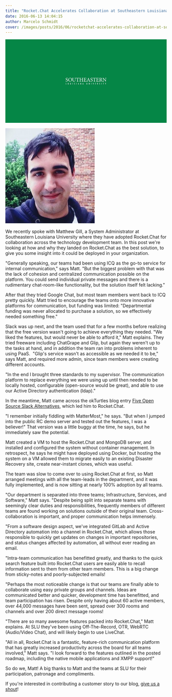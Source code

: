```yaml
---
title: "Rocket.Chat Accelerates Collaboration at Southeastern Louisiana University"
date: 2016-06-13 14:04:15
author: Marcelo Schmidt
cover: /images/posts/2016/06/rocketchat-accelerates-collaboration-at-southeastern-louisiana-university/SU.jpg
---
```


![SLU_logo.jpg](/images/posts/2016/06/rocketchat-accelerates-collaboration-at-southeastern-louisiana-university/image01.jpg?)

![](/images/posts/2016/06/rocketchat-accelerates-collaboration-at-southeastern-louisiana-university/image00.jpg?)

We recently spoke with Matthew Gill, a System Administrator at Southeastern Louisiana University where they have adopted Rocket.Chat for collaboration across the technology development team. In this post we're looking at how and why they landed on Rocket.Chat as the best solution, to give you some insight into it could be deployed in your organization.

"Generally speaking, our teams had been using ICQ as the go-to service for internal communication," says Matt. "But the biggest problem with that was the lack of cohesion and centralized communication possible on the platform. You could send individual private messages and there is a rudimentary chat-room-like functionality, but the solution itself felt lacking."

After that they tried Google Chat, but most team members went back to ICQ pretty quickly. Matt tried to encourage the teams onto more innovative platforms for communication, but funding was limited: "Departmental funding was never allocated to purchase a solution, so we effectively needed something free."

Slack was up next, and the team used that for a few months before realizing that the free version wasn't going to achieve everything they needed. "We liked the features, but would never be able to afford it," Matt explains. They tried freeware including ChatGrape and Glip, but again they weren't up to the tasks at hand, and in addition the team ran into problems inherent to using PaaS.  "Glip's service wasn't as accessible as we needed it to be," says Matt, and required more admin, since team members were creating different accounts.

"In the end I brought three standards to my supervisor. The communication platform to replace everything we were using up until then needed to be locally hosted, configurable (open-source would be great), and able to use our Active Directory authentication (ldap)."

In the meantime, Matt came across the okTurtles blog entry [Five Open Source Slack Alternatives](https://blog.okturtles.com/2015/11/five-open-source-slack-alternatives/), which led him to Rocket.Chat.

"I remember initially fiddling with MatterMost," he says. "But when I jumped into the public RC demo server and tested out the features, I was a believer!" That version was a little buggy at the time, he says, but he immediately saw the potential.

Matt created a VM to host the Rocket.Chat and MongoDB server, and installed and configured the system without container management. In retrospect, he says he might have deployed using Docker, but hosting the system on a VM allowed them to migrate easily to an existing Disaster Recovery site, create near-instant clones, which was useful.

The team was slow to come over to using Rocket.Chat at first, so Matt arranged meetings with all the team-leads in the department, and it was fully implemented, and is now sitting at nearly 100% adoption by all teams.

"Our department is separated into three teams; Infrastructure, Services, and Software," Matt says. "Despite being split into separate teams with seemingly clear duties and responsibilities, frequently members of different teams are found working on solutions outside of their original team. Cross-collaboration is important, and proper communication helps immensely.

"From a software design aspect, we've integrated GitLab and Active Directory automation into a channel in Rocket.Chat, which allows those responsible to quickly get updates on changes in important repositories, and status changes affected by automation, all without ever reading an email.

"Intra-team communication has benefitted greatly, and thanks to the quick search feature built into Rocket.Chat users are easily able to recall information sent to them from other team members. This is a big change from sticky-notes and poorly-subjected emails!

"Perhaps the most noticeable change is that our teams are finally able to collaborate using easy private groups and channels. Ideas are communicated better and quicker, development time has benefitted, and team participation has risen. Despite only having about 60 active members, over 44,000 messages have been sent, spread over 300 rooms and channels and over 200 direct message rooms!

"There are so many awesome features packed into Rocket.Chat," Matt explains. At SLU they've been using Off-The-Record, OTR, WebRTC (Audio/Video Chat), and will likely begin to use LiveChat.

"All in all, Rocket.Chat is a fantastic, feature-rich communication platform that has greatly increased productivity across the board for all teams involved," Matt says. "I look forward to the features outlined in the posted roadmap, including the native mobile applications and XMPP support!"

So do we, Matt! A big thanks to Matt and the teams at SLU for their participation, patronage and compliments.

If you're interested in contributing a customer story to our blog, [give us a shout](https://rocket.chat/contact)!
